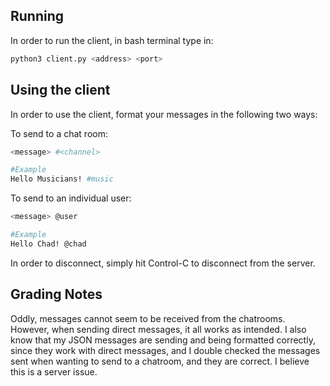## Running
In order to run the client, in bash terminal type in:

```bash
python3 client.py <address> <port>
```

## Using the client
In order to use the client, format your messages in the following two ways:

To send to a chat room:
```bash
<message> #<channel>

#Example
Hello Musicians! #music
```

To send to an individual user:
```bash
<message> @user

#Example
Hello Chad! @chad
```

In order to disconnect, simply hit Control-C to disconnect from the server.

## Grading Notes

Oddly, messages cannot seem to be received from the chatrooms. However, when sending direct messages, it all works as intended.  I also know that my JSON messages are sending and being formatted correctly, since they work with direct messages, and I double checked the messages sent when wanting to send to a chatroom, and they are correct. I believe this is a server issue.